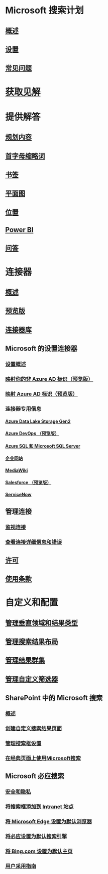 # Microsoft 搜索计划
## [概述](overview-microsoft-search.md)
## [设置](setup-microsoft-search.md)
## [常见问题](faqs.md)
# [获取见解](usage-reports.md)
# 提供解答
## [规划内容](plan-your-content.md)
## [首字母缩略词](manage-acronyms.md)
## [书签](manage-bookmarks.md)
## [平面图](manage-floorplans.md)
## [位置](manage-locations.md)
## [Power BI](manage-powerbi.md)
## [问答](manage-qas.md)
# 连接器
## [概述](connectors-overview.md)
## [预览版](connectors-preview.md)
## [连接器库](connectors-gallery.md)
## Microsoft 的设置连接器
### [设置概述](configure-connector.md)
### [映射你的非 Azure AD 标识（预览版）](map-non-aad.md)
### [映射 Azure AD 标识（预览版）](map-aad.md)
### 连接器专用信息
#### [Azure Data Lake Storage Gen2](azure-data-lake-connector.md)
#### [Azure DevOps （预览版）](azure-devops-connector.md)
#### [Azure SQL 和 Microsoft SQL Server](MSSQL-connector.md)
#### [企业网站](enterprise-web-connector.md)
#### [MediaWiki](mediawiki-connector.md)
#### [Salesforce （预览版）](salesforce-connector.md)
#### [ServiceNow](servicenow-connector.md)
## 管理连接
### [监视连接](manage-connector.md)
### [查看连接详细信息和错误](connector-details-errors.md)
## [许可](licensing.md)
## [使用条款](terms-of-use.md)
# 自定义和配置
## [管理垂直领域和结果类型](customize-search-page.md)
## [管理搜索结果布局](customize-results-layout.md)
## [管理结果群集](result-cluster.md)
## [管理自定义筛选器](custom-filters.md)
## SharePoint 中的 Microsoft 搜索
### [概述](get-started-search-in-sharepoint-online.md)
### [创建自定义搜索结果页面](create-search-results-pages.md)
### [管理搜索框设置](manage-spo-search-box.md)
### [在经典页面上使用Microsoft搜索](manage-classic-spo-pages.md)
## Microsoft 必应搜索
### [安全和隐私](security-for-search.md)
### [将搜索框添加到 Intranet 站点](add-a-search-box-to-your-intranet-site.md)
### [将 Microsoft Edge 设置为默认浏览器](/deployedge/edge-default-browser)
### [将必应设置为默认搜索引擎](set-default-search-engine.md)
### [将 Bing.com 设置为默认主页](set-default-homepage.md)
### [用户采用指南](user-adoption-guide.md)
